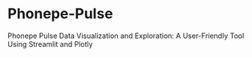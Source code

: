 # Phonepe-Pulse
Phonepe Pulse Data Visualization and Exploration: A User-Friendly Tool Using Streamlit and Plotly
